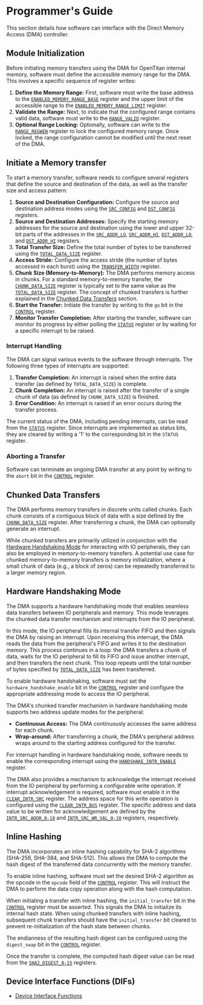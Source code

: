 # Programmer's Guide

This section details how software can interface with the Direct Memory Access (DMA) controller.

## Module Initialization

Before initiating memory transfers using the DMA for OpenTitan internal memory, software must define the accessible memory range for the DMA.
This involves a specific sequence of register writes:

1.  **Define the Memory Range:** First, software must write the base address to the [`ENABLED_MEMORY_RANGE_BASE`](registers.md#enabled_memory_range_base) register and the upper limit of the accessible range to the [`ENABLED_MEMORY_RANGE_LIMIT`](registers.md#enabled_memory_range_limit) register.
2.  **Validate the Range:** Next, to indicate that the configured range contains valid data, software must write to the [`RANGE_VALID`](registers.md#range_valid) register.
3.  **Optional Range Locking:** Optionally, software can write to the [`RANGE_REGWEN`](registers.md#range_regwEN) register to lock the configured memory range. Once locked, the range configuration cannot be modified until the next reset of the DMA.

## Initiate a Memory transfer

To start a memory transfer, software needs to configure several registers that define the source and destination of the data, as well as the transfer size and access pattern:

1.  **Source and Destination Configuration:** Configure the source and destination address modes using the [`SRC_CONFIG`](registers.md#src_config) and [`DST_CONFIG`](registers.md#dst_config) registers.
2.  **Source and Destination Addresses:** Specify the starting memory addresses for the source and destination using the lower and upper 32-bit parts of the addresses in the [`SRC_ADDR_LO`](registers.md#src_addr_lo), [`SRC_ADDR_HI`](registers.md#src_addr_hi), [`DST_ADDR_LO`](registers.md#dst_addr_lo), and [`DST_ADDR_HI`](registers.md#dst_addr_hi) registers.
3.  **Total Transfer Size:** Define the total number of bytes to be transferred using the [`TOTAL_DATA_SIZE`](registers.md#total_data_size) register.
4.  **Access Stride:** Configure the access stride (the number of bytes accessed in each burst) using the [`TRANSFER_WIDTH`](registers.md#transfer_width) register.
5.  **Chunk Size (Memory-to-Memory):** The DMA performs memory access in chunks. For a standard memory-to-memory transfer, the [`CHUNK_DATA_SIZE`](registers.md#chunk_data_size) register is typically set to the same value as the [`TOTAL_DATA_SIZE`](registers.md#total_data_size) register. The concept of chunked transfers is further explained in the [Chunked Data Transfers](#Chunked_Data_Transfers) section.
6.  **Start the Transfer:** Initiate the transfer by writing to the `go` bit in the [`CONTROL`](registers.md#control) register.
7.  **Monitor Transfer Completion:** After starting the transfer, software can monitor its progress by either polling the [`STATUS`](registers.md#status) register or by waiting for a specific interrupt to be raised.

### Interrupt Handling

The DMA can signal various events to the software through interrupts.
The following three types of interrupts are supported:

1.  **Transfer Completion:** An interrupt is raised when the entire data transfer (as defined by `TOTAL_DATA_SIZE`) is complete.
2.  **Chunk Completion:** An interrupt is raised after the transfer of a single chunk of data (as defined by `CHUNK_DATA_SIZE`) is finished.
3.  **Error Condition:** An interrupt is raised if an error occurs during the transfer process.

The current status of the DMA, including pending interrupts, can be read from the [`STATUS`](registers.md#status) register.
Since interrupts are implemented as status bits, they are cleared by writing a '1' to the corresponding bit in the `STATUS` register.

### Aborting a Transfer

Software can terminate an ongoing DMA transfer at any point by writing to the `abort` bit in the [`CONTROL`](registers.md#control) register.

## Chunked Data Transfers

The DMA performs memory transfers in discrete units called chunks.
Each chunk consists of a contiguous block of data with a size defined by the [`CHUNK_DATA_SIZE`](#chunk_data_size) register.
After transferring a chunk, the DMA can optionally generate an interrupt.

While chunked transfers are primarily utilized in conjunction with the [Hardware Handshaking Mode](#Hardware_Handshaking_Mode) for interacting with IO peripherals, they can also be employed in memory-to-memory transfers.
A potential use case for chunked memory-to-memory transfers is memory initialization, where a small chunk of data (e.g., a block of zeros) can be repeatedly transferred to a larger memory region.

## Hardware Handshaking Mode

The DMA supports a hardware handshaking mode that enables seamless data transfers between IO peripherals and memory.
This mode leverages the chunked data transfer mechanism and interrupts from the IO peripheral.

In this mode, the IO peripheral fills its internal transfer FIFO and then signals the DMA by raising an interrupt.
Upon receiving this interrupt, the DMA reads the data from the peripheral's FIFO and writes it to the destination memory.
This process continues in a loop: the DMA transfers a chunk of data, waits for the IO peripheral to fill its FIFO and issue another interrupt, and then transfers the next chunk.
This loop repeats until the total number of bytes specified by [`TOTAL_DATA_SIZE`](registers.md#total_data_size) has been transferred.

To enable hardware handshaking, software must set the `hardware_handshake_enable` bit in the [`CONTROL`](#control) register and configure the appropriate addressing mode to access the IO peripheral.

The DMA's chunked transfer mechanism in hardware handshaking mode supports two address update modes for the peripheral:

  * **Continuous Access:** The DMA continuously accesses the same address for each chunk.
  * **Wrap-around:** After transferring a chunk, the DMA's peripheral address wraps around to the starting address configured for the transfer.

For interrupt handling in hardware handshaking mode, software needs to enable the corresponding interrupt using the [`HANDSHAKE_INTR_ENABLE`](#handshake_intr_enable) register.

The DMA also provides a mechanism to acknowledge the interrupt received from the IO peripheral by performing a configurable write operation.
If interrupt acknowledgement is required, software must enable it in the [`CLEAR_INTR_SRC`](#clear_intr_src) register.
The address space for this write operation is configured using the [`CLEAR_INTR_BUS`](#clear_intr_bus) register.
The specific address and data value to be written for acknowledgement are defined by the [`INTR_SRC_ADDR_0-10`](#intr_src_addr) and [`INTR_SRC_WR_VAL_0-10`](#intr_src_wr_val) registers, respectively.

## Inline Hashing

The DMA incorporates an inline hashing capability for SHA-2 algorithms (SHA-256, SHA-384, and SHA-512).
This allows the DMA to compute the hash digest of the transferred data concurrently with the memory transfer.

To enable inline hashing, software must set the desired SHA-2 algorithm as the opcode in the `opcode` field of the [`CONTROL`](registers.md#control) register.
This will instruct the DMA to perform the data copy operation along with the hash computation.

When initiating a transfer with inline hashing, the `initial_transfer` bit in the [`CONTROL`](registers.md#control) register must be asserted.
This signals the DMA to initialize its internal hash state.
When using chunked transfers with inline hashing, subsequent chunk transfers should have the `initial_transfer` bit cleared to prevent re-initialization of the hash state between chunks.

The endianness of the resulting hash digest can be configured using the `digest_swap` bit in the [`CONTROL`](registers.md#control) register.

Once the transfer is complete, the computed hash digest value can be read from the [`SHA2_DIGEST_0-15`](registers.md#sha2_digest) registers.

## Device Interface Functions (DIFs)

- [Device Interface Functions](../../../../sw/device/lib/dif/dif_dma.h)
